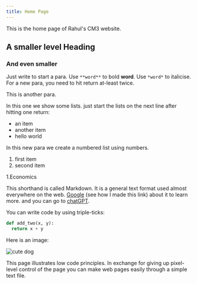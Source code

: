 ```yaml
---
title: Home Page
---
```


This is the home page of Rahul's CM3 website.

## A smaller level Heading

### And even smaller

Just write to start a para. Use `**word**` to bold **word**. Use `*word*` to italicise. For a new para, you need to hit return at-least twice.

This is another para.

In this one we show some lists. just start the lists on the next line after hitting one return:
- an item
- another item
- hello world


In this new para we create a numbered list using numbers.
1. first item
2. second item

1.Economics


This shorthand is called Markdown. It is a general text format used almost everywhere on the web. [Google](https://www.google.com) (see how I made this link) about it to learn more. and you can go to [chatGPT](https://chat.openai.com).

You can write code by using triple-ticks:

```python
def add_two(x, y):
  return x + y
```

Here is an image:

![cute dog](https://i.imgur.com/dY93WHQ.jpeg)

This page illustrates low code principles. In exchange for giving up pixel-level control of the page you can make web pages easily through a simple text file.
